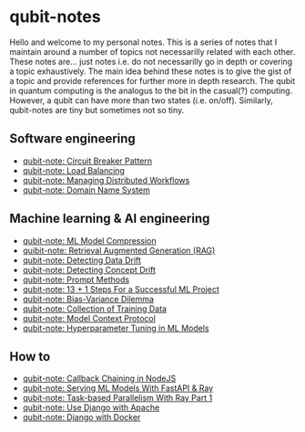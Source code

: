 # qubit-notes

Hello and welcome to my personal notes. This is a series of notes that I maintain around a number of topics not necessarilly related
with each other. These notes are... just notes i.e. do not necessarilly go in depth or covering a topic exhaustively. 
The main idea behind these notes is to give the gist of a topic and provide references for further more in depth research.
The qubit in quantum computing is the analogus to the bit in the casual(?) computing. However,
a qubit can have more than two states (i.e. on/off). Similarly, qubit-notes are tiny but sometimes not so tiny.


## Software engineering

- <a href="software_engineering/2025-04-30-circuit-breaker-pattern.md">qubit-note: Circuit Breaker Pattern</a>
- <a href="software_engineering/2025-04-21-load-balancing.md">qubit-note: Load Balancing</a>
- <a href="software_engineering/2025-04-20-managing-distributed-workflows.md">qubit-note: Managing Distributed Workflows</a>
- <a href="software_engineering/2025-04-18-domain-name-system.md">qubit-note: Domain Name System</a>

## Machine learning & AI engineering

- <a href="ml/2025-05-05-ml-model-compression.md">qubit-note: ML Model Compression</a>
- <a href="ml/2025-05-03-retrieval-augmented-generation.md">quibit-note: Retrieval Augmented Generation (RAG)</a>
- <a href="ml/2025-05-01-detecting-data-drift.md">qubit-note: Detecting Data Drift</a>
- <a href="ml/2025-05-01-detecting-concept-drift.md">qubit-note: Detecting Concept Drift</a>
- <a href="ml/2025-04-29-prompt-methods.md">qubit-note: Prompt Methods</a>
- <a href="ml/2024-06-18-13_steps_to_successful_ml_project.md">qubit-note: 13 + 1 Steps For a Successful ML Project</a>
- <a href="ml/2025-04-26-bias-variance-dilemma.md">qubit-note: Bias-Variance Dilemma</a>
- <a href="ml/2025-04-24-collection-of-training-data.md">qubit-note: Collection of Training Data</a>
- <a href="ml/2025-04-23-model-context-protocol.md">qubit-note: Model Context Protocol</a>
- <a href="ml/2025-04-28-hyperparameter-tuning-ml-models.md">qubit-note: Hyperparameter Tuning in ML Models</a> 

## How to

- <a href="how_to/2025-05-06-callback-chaning-in-nodejs.md">qubit-note: Callback Chaining in NodeJS</a>
- <a href="how_to/2025-05-01-serving-ml-models-with-fastapi-ray.md">qubit-note: Serving ML Models With FastAPI & Ray</a>
- <a href="how_to/2025-04-29-task-based-parallelism-with-ray.md">qubit-note: Task-based Parallelism With Ray Part 1</a>
- <a href="how_to/2021-07-15-django-apache.md">qubit-note: Use Django with Apache</a>
- <a href="how_to/2021-07-29-django-with-docker.md">qubit-note: Django with Docker</a>


